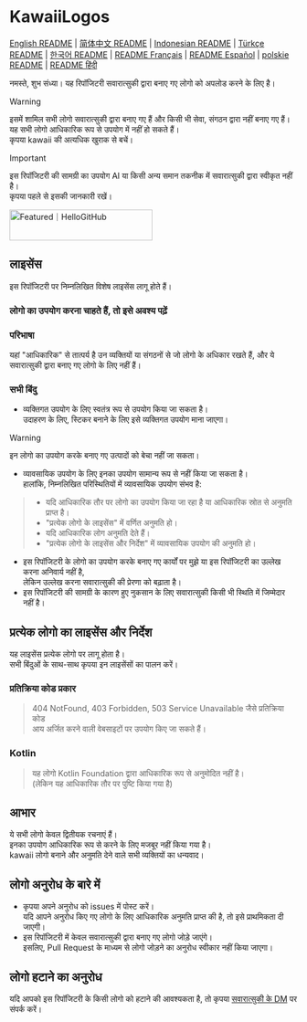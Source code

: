 # KawaiiLogos

[English README](./README_EN.md) | [简体中文 README](/README-zhHans.md) | [Indonesian README](/README-ID.md) | [Türkçe README](/README-tr.md) | [한국어 README](/README-kr.md) | [README Français](/README-fr.md) | [README Español](/README-es.md) | [polskie README](/README-PL.md) | [README हिंदी](/README_HN.md)

नमस्ते, शुभ संध्या। यह रिपॉजिटरी सवारात्सुकी द्वारा बनाए गए लोगो को अपलोड करने के लिए है।

> [!WARNING]  
इसमें शामिल सभी लोगो सवारात्सुकी द्वारा बनाए गए हैं और किसी भी सेवा, संगठन द्वारा नहीं बनाए गए हैं।  
यह सभी लोगो आधिकारिक रूप से उपयोग में नहीं हो सकते हैं।  
कृपया kawaii की अत्यधिक खुराक से बचें।  

> [!IMPORTANT]  
इस रिपॉजिटरी की सामग्री का उपयोग AI या किसी अन्य समान तकनीक में सवारात्सुकी द्वारा स्वीकृत नहीं है।  
कृपया पहले से इसकी जानकारी रखें।

<a href="https://hellogithub.com/repository/88d2fabe0d6949b88bd5cc181618c8a3" target="_blank"><img src="https://abroad.hellogithub.com/v1/widgets/recommend.svg?rid=88d2fabe0d6949b88bd5cc181618c8a3&claim_uid=LcBfQDvu13tNTd2" alt="Featured｜HelloGitHub" style="width: 250px; height: 54px;" width="250" height="54" /></a>

## लाइसेंस

इस रिपॉजिटरी पर निम्नलिखित विशेष लाइसेंस लागू होते हैं।

### लोगो का उपयोग करना चाहते हैं, तो इसे अवश्य पढ़ें

### परिभाषा

यहां "आधिकारिक" से तात्पर्य है उन व्यक्तियों या संगठनों से जो लोगो के अधिकार रखते हैं, और ये सवारात्सुकी द्वारा बनाए गए लोगो के लिए नहीं हैं।

### सभी बिंदु

- व्यक्तिगत उपयोग के लिए स्वतंत्र रूप से उपयोग किया जा सकता है।  
उदाहरण के लिए, स्टिकर बनाने के लिए इसे व्यक्तिगत उपयोग माना जाएगा।
> [!WARNING]  
> इन लोगो का उपयोग करके बनाए गए उत्पादों को बेचा नहीं जा सकता।
- व्यावसायिक उपयोग के लिए इनका उपयोग सामान्य रूप से नहीं किया जा सकता है।  
हालांकि, निम्नलिखित परिस्थितियों में व्यावसायिक उपयोग संभव है:
> - यदि आधिकारिक तौर पर लोगो का उपयोग किया जा रहा है या आधिकारिक स्रोत से अनुमति प्राप्त है।  
> - "प्रत्येक लोगो के लाइसेंस" में वर्णित अनुमति हो।
> - यदि आधिकारिक लोग अनुमति देते हैं।
> - "प्रत्येक लोगो के लाइसेंस और निर्देश" में व्यावसायिक उपयोग की अनुमति हो।
- इस रिपॉजिटरी के लोगो का उपयोग करके बनाए गए कार्यों पर मुझे या इस रिपॉजिटरी का उल्लेख करना अनिवार्य नहीं है,  
  लेकिन उल्लेख करना सवारात्सुकी की प्रेरणा को बढ़ाता है।
- इस रिपॉजिटरी की सामग्री के कारण हुए नुकसान के लिए सवारात्सुकी किसी भी स्थिति में जिम्मेदार नहीं है।

## प्रत्येक लोगो का लाइसेंस और निर्देश

यह लाइसेंस प्रत्येक लोगो पर लागू होता है।  
सभी बिंदुओं के साथ-साथ कृपया इन लाइसेंसों का पालन करें।

### प्रतिक्रिया कोड प्रकार

> 404 NotFound, 403 Forbidden, 503 Service Unavailable जैसे प्रतिक्रिया कोड  
आय अर्जित करने वाली वेबसाइटों पर उपयोग किए जा सकते हैं।

### Kotlin

> यह लोगो Kotlin Foundation द्वारा आधिकारिक रूप से अनुमोदित नहीं है।  
(लेकिन यह आधिकारिक तौर पर पुष्टि किया गया है)

## आभार

ये सभी लोगो केवल द्वितीयक रचनाएं हैं।  
इनका उपयोग आधिकारिक रूप से करने के लिए मजबूर नहीं किया गया है।  
kawaii लोगो बनाने और अनुमति देने वाले सभी व्यक्तियों का धन्यवाद।

## लोगो अनुरोध के बारे में

- कृपया अपने अनुरोध को issues में पोस्ट करें।  
यदि आपने अनुरोध किए गए लोगो के लिए आधिकारिक अनुमति प्राप्त की है, तो इसे प्राथमिकता दी जाएगी।
- इस रिपॉजिटरी में केवल सवारात्सुकी द्वारा बनाए गए लोगो जोड़े जाएंगे।  
  इसलिए, Pull Request के माध्यम से लोगो जोड़ने का अनुरोध स्वीकार नहीं किया जाएगा।

## लोगो हटाने का अनुरोध

यदि आपको इस रिपॉजिटरी के किसी लोगो को हटाने की आवश्यकता है, तो कृपया [सवारात्सुकी के DM](https://x.com/sawaratsuki1004) पर संपर्क करें।